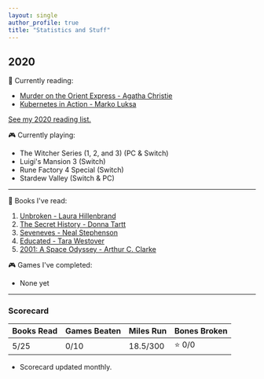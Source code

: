 ```yaml
---
layout: single
author_profile: true
title: "Statistics and Stuff"
---
```


## 2020

:book: Currently reading:
- [Murder on the Orient Express - Agatha Christie
  ](https://www.goodreads.com/book/show/34217486-murder-on-the-orient-express)
- [Kubernetes in Action - Marko Luksa
  ](https://www.goodreads.com/book/show/34013922-kubernetes-in-action)

[See my 2020 reading list.
](https://www.goodreads.com/review/list/44353038-dakota-chambers?shelf=2020-reading-list)

:video_game: Currently playing:
- The Witcher Series (1, 2, and 3) (PC & Switch)
- Luigi's Mansion 3 (Switch)
- Rune Factory 4 Special (Switch)
- Stardew Valley (Switch & PC)

---

:book: Books I've read:
1. [Unbroken - Laura Hillenbrand
   ](https://www.goodreads.com/book/show/8664353-unbroken)
2. [The Secret History - Donna Tartt
   ](https://www.goodreads.com/book/show/653135.The_Secret_History)
3. [Seveneves - Neal Stephenson
   ](https://www.goodreads.com/book/show/22826126-seveneves)
4. [Educated - Tara Westover
   ](https://www.goodreads.com/book/show/35133922-educated)
5. [2001: A Space Odyssey - Arthur C. Clarke
   ](https://www.goodreads.com/book/show/70535.2001)

:video_game: Games I've completed:
- None yet

---

### Scorecard

| Books Read | Games Beaten | Miles Run | Bones Broken |
|------------|--------------|-----------|--------------|
| 5/25       | 0/10         | 18.5/300  | :star: 0/0   |

* Scorecard updated monthly.
